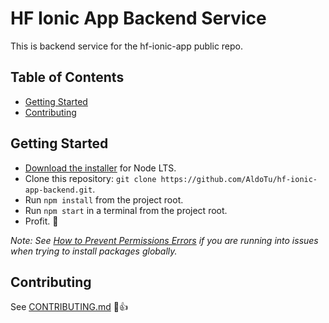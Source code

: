 # HF Ionic App Backend Service

This is backend service for the hf-ionic-app public repo.

## Table of Contents
- [Getting Started](#getting-started)
- [Contributing](#contributing)


## Getting Started

* [Download the installer](https://nodejs.org/) for Node LTS.
* Clone this repository: `git clone https://github.com/AldoTu/hf-ionic-app-backend.git`.
* Run `npm install` from the project root.
* Run `npm start` in a terminal from the project root.
* Profit. :tada:

_Note: See [How to Prevent Permissions Errors](https://docs.npmjs.com/getting-started/fixing-npm-permissions) if you are running into issues when trying to install packages globally._

## Contributing

See [CONTRIBUTING.md](https://github.com/ionic-team/ionic-conference-app/blob/master/.github/CONTRIBUTING.md) :tada::+1:
